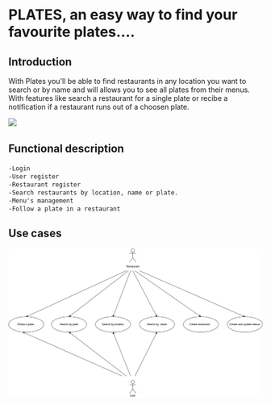 # PLATES, an easy way to find your favourite plates....


## Introduction 
 
 With Plates you'll be able to find restaurants in any location you want to search or by name  and will allows you to see all plates from their menus. With features like search a restaurant for a single plate or recibe a notification if a restaurant runs out of a choosen plate.

 ![](https://media.giphy.com/media/7JzHsh3UTip20/giphy.gif)


## Functional description

    -Login
    -User register
    -Restaurant register
    -Search restaurants by location, name or plate.
    -Menu's management
    -Follow a plate in a restaurant


## Use cases

![](platesUseCases.jpg)